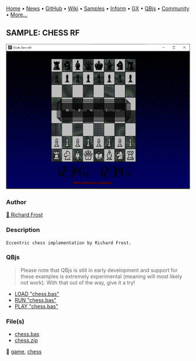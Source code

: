 [Home](https://qb64.com) • [News](../../news.md) • [GitHub](https://github.com/QB64Official/qb64) • [Wiki](https://github.com/QB64Official/qb64/wiki) • [Samples](../../samples.md) • [Inform](../../inform.md) • [GX](../../gx.md) • [QBjs](../../qbjs.md) • [Community](../../community.md) • [More...](../../more.md)

## SAMPLE: CHESS RF

![screenshot.png](img/screenshot.png)

### Author

[🐝 Richard Frost](../richard-frost.md) 

### Description

```text
Eccentric chess implementation by Richard Frost.
```

### QBjs

> Please note that QBjs is still in early development and support for these examples is extremely experimental (meaning will most likely not work). With that out of the way, give it a try!

* [LOAD "chess.bas"](https://v6p9d9t4.ssl.hwcdn.net/html/5963335/index.html?src=https://qb64.com/samples/chess-rf/src/chess.bas)
* [RUN "chess.bas"](https://v6p9d9t4.ssl.hwcdn.net/html/5963335/index.html?mode=auto&src=https://qb64.com/samples/chess-rf/src/chess.bas)
* [PLAY "chess.bas"](https://v6p9d9t4.ssl.hwcdn.net/html/5963335/index.html?mode=play&src=https://qb64.com/samples/chess-rf/src/chess.bas)

### File(s)

* [chess.bas](src/chess.bas)
* [chess.zip](src/chess.zip)

🔗 [game](../game.md), [chess](../chess.md)
